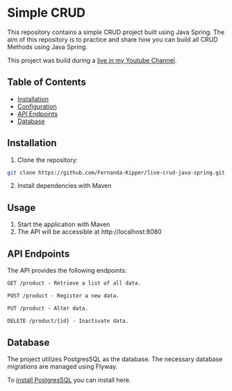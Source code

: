 # Simple CRUD
This repository contains a simple CRUD project built using Java Spring. The aim of this repository is to practice and share how you can build all CRUD Methods using Java Spring.

This project was build during a [live in my Youtube Channel](https://www.youtube.com/watch?v=tP6wtEaCnSI).

## Table of Contents

- [Installation](#installation)
- [Configuration](#configuration)
- [API Endpoints](#api-endpoints)
- [Database](#database)

## Installation

1. Clone the repository:

```bash
git clone https://github.com/Fernanda-Kipper/live-crud-java-spring.git
```

2. Install dependencies with Maven

## Usage

1. Start the application with Maven
2. The API will be accessible at http://localhost:8080


## API Endpoints
The API provides the following endpoints:

```markdown
GET /product - Retrieve a list of all data.

POST /product - Register a new data.

PUT /product - Alter data.

DELETE /product/{id} - Inactivate data.
```

## Database
The project utilizes PostgresSQL as the database. The necessary database migrations are managed using Flyway.

To [install PostgresSQL](https://www.postgresql.org/download/) you can install here.